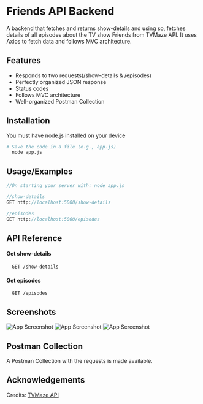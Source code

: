 
# Friends API Backend

A backend that fetches and returns show-details and using so, fetches details of all episodes about the TV show Friends from TVMaze API. It uses Axios to fetch data and follows MVC architecture.


## Features

- Responds to two requests(/show-details & /episodes)
- Perfectly organized JSON response
- Status codes
- Follows MVC architecture
- Well-organized Postman Collection


## Installation

You must have node.js installed on your device

```bash
# Save the code in a file (e.g., app.js)
  node app.js
```
    
## Usage/Examples

```javascript
//On starting your server with: node app.js

//show-details
GET http://localhost:5000/show-details

//episodes
GET http://localhost:5000/episodes
```


## API Reference

#### Get show-details

```http
  GET /show-details
```


#### Get episodes

```http
  GET /episodes
```



## Screenshots

![App Screenshot](https://i.ibb.co/x88T3vTV/Screenshot-73.png)
![App Screenshot](https://i.ibb.co/GyRfvSZ/Screenshot-75.png)
![App Screenshot](https://i.ibb.co/ksQQLst7/Screenshot-76.png)


## Postman Collection
A Postman Collection with the requests is made available.
## Acknowledgements

Credits: [TVMaze API](https://api.tvmaze.com/singlesearch/shows?q=friends)

